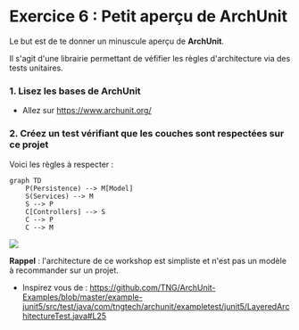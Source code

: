# Exercice 6 : Petit aperçu de ArchUnit

Le but est de te donner un minuscule aperçu de **ArchUnit**.

Il s'agit d'une librairie permettant de véfifier les règles d'architecture via des tests unitaires.

### 1. Lisez les bases de ArchUnit
- Allez sur https://www.archunit.org/

### 2. Créez un test vérifiant que les couches sont respectées sur ce projet
Voici les règles à respecter : 
```mermaid
graph TD
	P(Persistence) --> M[Model]
	S(Services) --> M
	S --> P
	C[Controllers] --> S
	C --> P
	C --> M
```
[![](https://mermaid.ink/img/eyJjb2RlIjoiZ3JhcGggVERcblx0UChQZXJzaXN0ZW5jZSkgLS0-IE1bTW9kZWxdXG5cdFMoU2VydmljZXMpIC0tPiBNXG5cdFMgLS0-IFBcblx0Q1tDb250cm9sbGVyc10gLS0-IFNcblx0QyAtLT4gUFxuXHRDIC0tPiBNXG5cdFx0XHRcdFx0IiwibWVybWFpZCI6eyJ0aGVtZSI6ImRlZmF1bHQifSwidXBkYXRlRWRpdG9yIjpmYWxzZX0)](https://mermaid-js.github.io/mermaid-live-editor/#/edit/eyJjb2RlIjoiZ3JhcGggVERcblx0UChQZXJzaXN0ZW5jZSkgLS0-IE1bTW9kZWxdXG5cdFMoU2VydmljZXMpIC0tPiBNXG5cdFMgLS0-IFBcblx0Q1tDb250cm9sbGVyc10gLS0-IFNcblx0QyAtLT4gUFxuXHRDIC0tPiBNXG5cdFx0XHRcdFx0IiwibWVybWFpZCI6eyJ0aGVtZSI6ImRlZmF1bHQifSwidXBkYXRlRWRpdG9yIjpmYWxzZX0)

**Rappel** : l'architecture de ce workshop est simpliste et n'est pas un modèle à recommander sur un projet.

- Inspirez vous de : https://github.com/TNG/ArchUnit-Examples/blob/master/example-junit5/src/test/java/com/tngtech/archunit/exampletest/junit5/LayeredArchitectureTest.java#L25

